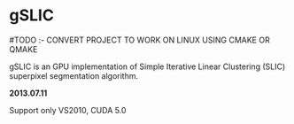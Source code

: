 gSLIC
=====

#TODO :-
CONVERT PROJECT TO WORK ON LINUX USING CMAKE OR QMAKE


gSLIC is an GPU implementation of Simple Iterative Linear Clustering (SLIC) superpixel segmentation algorithm.

**2013.07.11**

Support only VS2010, CUDA 5.0
